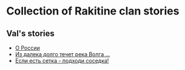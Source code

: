 # Collection of Rakitine clan stories

## Val's stories

- [О России](val__russia.md)
- [Из далека долго течет река Волга …](val__volga.md)
- [Если есть сетка - подходи соседка!](val__bazar.md)

<!--  This is an index page  -->
